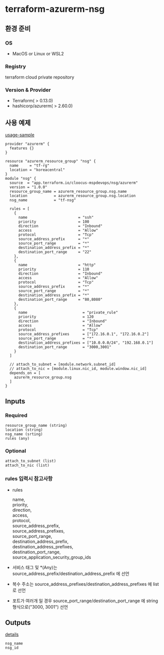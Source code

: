 # terraform-azurerm-nsg
## 환경 준비
### OS
- MacOS or Linux or WSL2
### Registry
terraform cloud private repository
### Version & Provider
- Terraform( > 0.13.0)
- hashicorp/azurerm( > 2.60.0)
## 사용 예제
[usage-sample](./usage-sample)
```
provider "azurerm" {
  features {}
}

resource "azurerm_resource_group" "nsg" {
  name     = "tf-rg"
  location = "koreacentral"
}
module "nsg" {
  source  = "app.terraform.io/cloocus-mspdevops/nsg/azurerm"
  version = "1.0.0"
  resource_group_name = azurerm_resource_group.nsg.name
  location            = azurerm_resource_group.nsg.location
  nsg_name            = "tf-nsg"

  rules = [
    {
      name                       = "ssh"
      priority                   = 100
      direction                  = "Inbound"
      access                     = "Allow"
      protocol                   = "Tcp"
      source_address_prefix      = "*"
      source_port_range          = "*"
      destination_address_prefix = "*"
      destination_port_range     = "22"
    },
    {
      name                       = "http"
      priority                   = 110
      direction                  = "Inbound"
      access                     = "Allow"
      protocol                   = "Tcp"
      source_address_prefix      = "*"
      source_port_range          = "*"
      destination_address_prefix = "*"
      destination_port_range     = "80,8080"
    },
    {
      name                         = "private_rule"
      priority                     = 120
      direction                    = "Inbound"
      access                       = "Allow"
      protocol                     = "Tcp"
      source_address_prefixes      = ["172.16.0.1", "172.16.0.2"]
      source_port_range            = "*"
      destination_address_prefixes = ["10.0.0.0/24", "192.168.0.1"]
      destination_port_range       = "3000,3001"
    }
  ]

  // attach_to_subnet = [module.network.subnet_id]
  // attach_to_nic = [module.linux.nic_id, module.window.nic_id]
  depends_on = [
    azurerm_resource_group.nsg
  ]
}
```
## Inputs
### Required
```
resource_group_name (string)
location (string)
nsg_name (srting)
rules (any)
```
### Optional
```
attach_to_subnet (list)
attach_to_nic (list)
```
### rules 입력시 참고사항
- rules

    name,\
    priority,\
    direction,\
    access,\
    protocol,\
    source_address_prefix,\
    source_address_prefixes,\
    source_port_range,\
    destination_address_prefix,\
    destination_address_prefixes,\
    destination_port_range,\
    source_application_security_group_ids

- 서비스 태그 및 *(Any)는 source_address_prefix/destination_address_prefix 에 선언
- 복수 주소는 source_address_prefixes/destination_address_prefixes 에 list로 선언

- 포트가 여러개 일 경우 source_port_range/destination_port_range 에 string 형식으로("3000, 3001") 선언

## Outputs
[details](./outputs.tf)
```
nsg_name
nsg_id
```